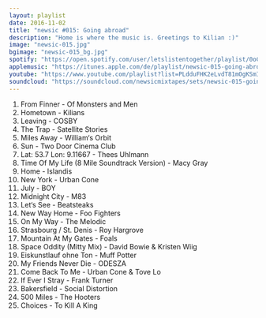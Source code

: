 ```yaml
---
layout: playlist
date: 2016-11-02
title: "newsic #015: Going abroad"
description: "Home is where the music is. Greetings to Kilian :)"
image: "newsic-015.jpg"
bgimage: "newsic-015_bg.jpg"
spotify: "https://open.spotify.com/user/letslistentogether/playlist/0oCUFUpFFLsi5MpayTDOob"
applemusic: "https://itunes.apple.com/de/playlist/newsic-015-going-abroad./idpl.edab52b2341c445dafa49cf77455513a"
youtube: "https://www.youtube.com/playlist?list=PLdduFHK2eLvdT81mOgKSmIPhng4R8OOo4"
soundcloud: "https://soundcloud.com/newsicmixtapes/sets/newsic-015-going-abroad"
---
```


<ol>
	<li>From Finner - Of Monsters and Men</li>
	<li>Hometown - Kilians</li>
	<li>Leaving - COSBY</li>
	<li>The Trap - Satellite Stories</li>
	<li>Miles Away - William‘s Orbit</li>
	<li>Sun - Two Door Cinema Club</li>
	<li>Lat: 53.7 Lon: 9.11667 - Thees Uhlmann</li>
	<li>Time Of My Life (8 Mile Soundtrack Version) - Macy Gray</li>
	<li>Home - Islandis</li>
	<li>New York - Urban Cone</li>
	<li>July - BOY</li>
	<li>Midnight City - M83</li>
	<li>Let‘s See - Beatsteaks</li>
	<li>New Way Home - Foo Fighters</li>
	<li>On My Way - The Melodic</li>
	<li>Strasbourg / St. Denis - Roy Hargrove</li>
	<li>Mountain At My Gates - Foals</li>
	<li>Space Oddity (Mitty Mix) - David Bowie & Kristen Wiig</li>
	<li>Eiskunstlauf ohne Ton - Muff Potter</li>
	<li>My Friends Never Die - ODESZA</li>
	<li>Come Back To Me - Urban Cone & Tove Lo</li>
	<li>If Ever I Stray - Frank Turner</li>
	<li>Bakersfield - Social Distortion</li>
	<li>500 Miles - The Hooters</li>
	<li>Choices - To Kill A King</li>
</ol>